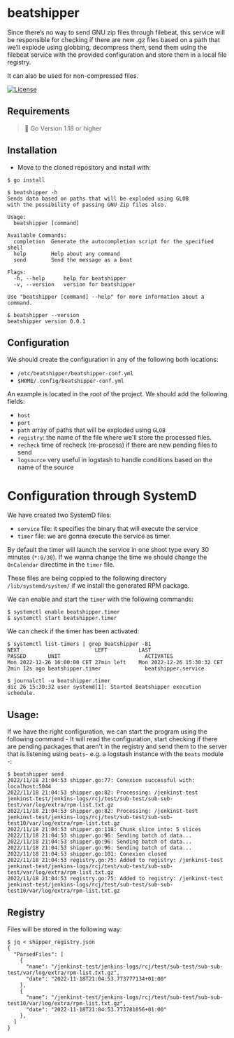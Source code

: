 # beatshipper

Since there’s no way to send GNU zip files through filebeat, this service will be responsible for checking if there are new .gz files based on a path that we’ll explode using globbing, decompress them, send them using the filebeat service with the provided configuration and store them in a local file registry.

It can also be used for non-compressed files.

[![License](https://img.shields.io/badge/License-Apache_2.0-blue.svg)](https://opensource.org/licenses/Apache-2.0)

## Requirements

> 🔔 Go Version 1.18 or higher

## Installation

- Move to the cloned repository and install with:

```
$ go install
```

```
$ beatshipper -h
Sends data based on paths that will be exploded using GLOB
with the possibility of passing GNU Zip files also.

Usage:
  beatshipper [command]

Available Commands:
  completion  Generate the autocompletion script for the specified shell
  help        Help about any command
  send        Send the message as a beat

Flags:
  -h, --help      help for beatshipper
  -v, --version   version for beatshipper

Use "beatshipper [command] --help" for more information about a command.

$ beatshipper --version
beatshipper version 0.0.1
```

## Configuration

We should create the configuration in any of the following both locations:

- `/etc/beatshipper/beatshipper-conf.yml`
- `$HOME/.config/beatshipper-conf.yml`

An example is located in the root of the project. We should add the following fields:

- `host`
- `port`
- `path` array of paths that will be exploded using `GLOB`
- `registry`: the name of the file where we'll store the processed files.
- `recheck` time of recheck (re-process) if there are new pending files to send
- `logsource` very useful in logstash to handle conditions based on the name of the source

# Configuration through SystemD

We have created two SystemD files:

- `service` file: it specifies the binary that will execute the service
- `timer` file: we are gonna execute the service as timer.

By default the timer will launch the service in one shoot type every 30 minutes (`*:0/30`). If we wanna change the time we should change the `OnCalendar` directime in the `timer` file.

These files are being coppied to the following directory `/lib/systemd/system/` if we install the generated RPM package.

We can enable and start the `timer` with the following commands:

```
$ systemctl enable beatshipper.timer
$ systemctl start beatshipper.timer
```

We can check if the timer has been activated:

```
$ systemctl list-timers | grep beatshipper -B1
NEXT                        LEFT          LAST                        PASSED       UNIT                           ACTIVATES
Mon 2022-12-26 16:00:00 CET 27min left    Mon 2022-12-26 15:30:32 CET 2min 12s ago beatshipper.timer              beatshipper.service

$ journalctl -u beatshipper.timer
dic 26 15:30:32 user systemd[1]: Started Beatshipper execution schedule.
```

## Usage:

If we have the right configuration, we can start the program using the following command - It will read the configuration, start checking if there are pending packages that aren't in the registry and send them to the server that is listening using `beats`- e.g. a logstash instance with the `beats` module -:

```
$ beatshipper send
2022/11/18 21:04:53 shipper.go:77: Conexion successful with: localhost:5044
2022/11/18 21:04:53 shipper.go:82: Processing: /jenkinst-test
jenkinst-test/jenkins-logs/rcj/test/sub-test/sub-sub-test/var/log/extra/rpm-list.txt.gz
2022/11/18 21:04:53 shipper.go:82: Processing: /jenkinst-test
jenkinst-test/jenkins-logs/rcj/test/sub-test/sub-sub-test10/var/log/extra/rpm-list.txt.gz
2022/11/18 21:04:53 shipper.go:118: Chunk slice into: 5 slices
2022/11/18 21:04:53 shipper.go:96: Sending batch of data...
2022/11/18 21:04:53 shipper.go:96: Sending batch of data...
2022/11/18 21:04:53 shipper.go:96: Sending batch of data...
2022/11/18 21:04:53 shipper.go:101: Conexion closed
2022/11/18 21:04:53 registry.go:75: Added to registry: /jenkinst-test
jenkinst-test/jenkins-logs/rcj/test/sub-test/sub-sub-test/var/log/extra/rpm-list.txt.gz
2022/11/18 21:04:53 registry.go:75: Added to registry: /jenkinst-test
jenkinst-test/jenkins-logs/rcj/test/sub-test/sub-sub-test10/var/log/extra/rpm-list.txt.gz
```

## Registry

Files will be stored in the following way:

```
$ jq < shipper_registry.json
{
  "ParsedFiles": [
    {
      "name": "/jenkinst-test/jenkins-logs/rcj/test/sub-test/sub-sub-test/var/log/extra/rpm-list.txt.gz",
      "date": "2022-11-18T21:04:53.773777134+01:00"
    },
    {
      "name": "/jenkinst-test/jenkins-logs/rcj/test/sub-test/sub-sub-test10/var/log/extra/rpm-list.txt.gz",
      "date": "2022-11-18T21:04:53.773781056+01:00"
    },
  ]
}
```